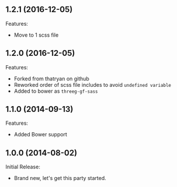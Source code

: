 ## 1.2.1 (2016-12-05)

Features:

* Move to 1 scss file

## 1.2.0 (2016-12-05)

Features:

* Forked from thatryan on github
* Reworked order of scss file includes to avoid `undefined variable`
* Added to bower as `threeg-gf-sass`

## 1.1.0 (2014-09-13)

Features:

* Added Bower support

## 1.0.0 (2014-08-02)

Initial Release:

* Brand new, let's get this party started.
